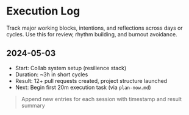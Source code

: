 # Execution Log

Track major working blocks, intentions, and reflections across days or cycles.
Use this for review, rhythm building, and burnout avoidance.

## 2024-05-03
- Start: Collab system setup (resilience stack)
- Duration: ~3h in short cycles
- Result: 12+ pull requests created, project structure launched
- Next: Begin first 20m execution task (via `plan-now.md`)

> Append new entries for each session with timestamp and result summary
